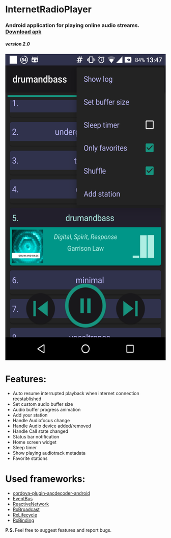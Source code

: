# InternetRadioPlayer 
<h3>
Android application for playing online audio streams. 
<a href="https://app.box.com/s/rrcmy20eez4pgrwkvqj9m50vocddg9kv"> Download apk</a>
</h3>
<h5>version 2.0</h5>

<img src="radio2.png" alt="app_screenshot" height="960" width="540">


<h1>Features:</h1>
<ul>
  <li>Auto resume interrupted playback when internet connection reestablished</li>
  <li>Set custom audio buffer size</li>
  <li>Audio buffer progress animation</li>
  <li>Add your station</li>
  <li>Handle Audiofocus change</li>
  <li>Handle Audio device added/removed</li>
  <li>Handle Call state changed</li>
  <li>Status bar notification</li>
  <li>Home screen widget</li>
  <li>Sleep timer</li>
  <li>Show playing audiotrack metadata</li>
  <li>Favorite stations</li>
</ul>
<h1>Used frameworks:</h1>
<ul>
  <li><a href="https://github.com/goldblade/cordova-plugin-aacdecoder-android">cordova-plugin-aacdecoder-android</a></li>
  <li><a href="https://github.com/greenrobot/EventBus">EventBus</a></li>
  <li><a href="https://github.com/pwittchen/ReactiveNetwork">ReactiveNetwork</a></li>
  <li><a href="https://github.com/cantrowitz/RxBroadcast">RxBroadcast</a></li>
  <li><a href="https://github.com/trello/RxLifecycle">RxLifecycle</a></li>
  <li><a href="https://github.com/JakeWharton/RxBinding">RxBinding</a></li>
</ul>
<p><b>P.S. </b> Feel free to suggest features and report bugs. </p>
